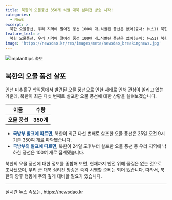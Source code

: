 ```yaml
---
title: 북한의 오물풍선 350개 식별 대북 심리전 방송 시작!
categories:
  - News
excerpt: >
  북한 오물풍선, 우리 지역에 떨어진 풍선 100여 개…식별된 풍선은 없어(출처: 뉴스1) 북한이 올해 다섯 번째로 살포한 오물 풍선이 우리 지역에 100여 개로 파악됐다고 합참이 밝혔다. 주로 경기 북부와 서울에서 떨어진 것으로 파악되며, 풍선 안의 대부분은 종이류의 쓰레기였다. 북한의 행동에 따라 우리 군 대북 심리전 방송은 즉각 시행할 준비가 돼 있으며, 감염병 우려는 없다는 것이 통일부의 판단이다.
feature_text: >
  북한 오물풍선, 우리 지역에 떨어진 풍선 100여 개…식별된 풍선은 없어(출처: 뉴스1) 북한이 올해 다섯 번째로 살포한 오물 풍선이 우리 지역에 100여 개로 파악됐다고 합참이 밝혔다. 주로 경기 북부와 서울에서 떨어진 것으로 파악되며, 풍선 안의 대부분은 종이류의 쓰레기였다. 북한의 행동에 따라 우리 군 대북 심리전 방송은 즉각 시행할 준비가 돼 있으며, 감염병 우려는 없다는 것이 통일부의 판단이다.
image: 'https://newsdao.kr/res/images/meta/newsdao_breakingnews.jpg'
---
```


<p><img src="https://newsdao.kr/res/images/meta/newsdao_breakingnews.jpg" alt="implanttips 속보" /></p>

<h2 data-ke-size="size26">북한의 오물 풍선 살포</h2>

<p data-ke-size="size16">인천 미추홀구 학익동에서 발견된 오물 풍선으로 인한 사태로 인해 관심이 쏠리고 있는 가운데, 북한이 최근 다섯 번째로 살포한 오물 풍선에 대한 상황을 살펴보겠습니다.</p>

<table>
<thead>
<tr>
<th style="text-align: center; height: 17px;"><b>이름</b></th>
<th style="text-align: center; height: 17px;"><b>수량</b></th>
</tr>
</thead>
<tbody>
<tr>
<td style="text-align: center; height: 17px;"><b>오물 풍선</b></td>
<td style="text-align: center; height: 17px;"><b>350개</b></td>
</tr>
</tbody>
</table>

<ul>
<li><b><span style="color: #1a5490;">국방부 발표에 따르면</span></b>, 북한이 최근 다섯 번째로 살포한 오물 풍선은 25일 오전 9시 기준 350여 개로 파악됐습니다. </li>
<li><b><span style="color: #1a5490;">국방부의 발표에 따르면</span></b>, 북한이 24일 오후부터 살포한 오물 풍선 중 우리 지역에 낙하한 풍선은 100여 개로 집계됐습니다.</li>
</ul>

<p data-ke-size="size16">북한의 오물 풍선에 대한 정보를 종합해 보면, 현재까지 안전 위해 물질은 없는 것으로 조사됐으며, 우리 군 대북 심리전 방송은 즉각 시행할 준비는 되어 있습니다. 따라서, 북한의 향후 행동에 주의 깊게 대비할 필요가 있습니다.</p>

<hr>
실시간 뉴스 속보는, <a href="https://newsdao.kr" rel="dofollow">https://newsdao.kr</a>


